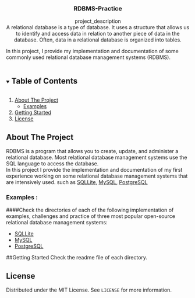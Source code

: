 <br />
<p align="center">

  <h3 align="center">RDBMS-Practice</h3>

  <p align="center">
    project_description
    <br />
A relational database is a type of database. It uses a structure that allows us to identify and access data in relation to another piece of data in the database. Often, data in a relational database is organized into tables.

In this project, I provide my implementation and documentation of some commonly used relational database management systems (RDBMS).

  </p>
<!-- TABLE OF CONTENTS -->
<details open="open">
  <summary><h2 style="display: inline-block">Table of Contents</h2></summary>
  <ol>
    <li>
      <a href="#about-the-project">About The Project</a>
      <ul>
        <li><a href="#examples">Examples</a></li>
      </ul>
    </li>
    <li>
      <a href="#getting-started">Getting Started</a>
    </li>
        <li><a href="#license">License</a></li>
  </ol>
</details>



<!-- ABOUT THE PROJECT -->
## About The Project
RDBMS is a program that allows you to create, update, and administer a relational database. Most relational database management systems use the SQL language to access the database.<br />
In this project I provide the implementation and documentation of my first experience working on some relational database management systems that are intensively used. such as [SQLLite](https://github.com/amgad01/python-code/tree/main/Relational%20Databases/sqlite-practice), [MySQL](https://github.com/amgad01/python-code/tree/main/Relational%20Databases/mysql-practice), [PostgreSQL](https://github.com/amgad01/python-code/tree/main/Relational%20Databases/postgresql-practice) <br />


### Examples :
####Check the directories of each of the following implementation of examples, challenges and practice of  three most popular open-source relational database management systems:
* [SQLLite](https://github.com/amgad01/python-code/tree/main/Relational%20Databases/sqlite-practice)
* [MySQL](https://github.com/amgad01/python-code/tree/main/Relational%20Databases/mysql-practice)
* [PostgreSQL](https://github.com/amgad01/python-code/tree/main/Relational%20Databases/postgresql-practice)


<!-- GETTING STARTED -->
##Getting Started
Check the readme file of each  directory.
<!-- LICENSE -->
## License

Distributed under the MIT License. See `LICENSE` for more information.

